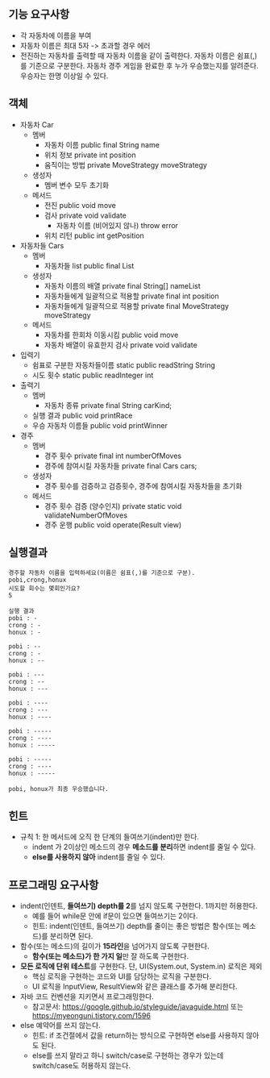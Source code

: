 ## 기능 요구사항
- 각 자동차에 이름을 부여
- 자동차 이름은 최대 5자 -> 초과할 경우 에러 
- 전진하는 자동차를 출력할 때 자동차 이름을 같이 출력한다.
자동차 이름은 쉼표(,)를 기준으로 구분한다.
자동차 경주 게임을 완료한 후 누가 우승했는지를 알려준다. 우승자는 한명 이상일 수 있다.

## 객체
- 자동차 Car
    - 멤버    
        - 자동차 이름 public final String name 
        - 위치 정보 private int position 
        - 움직이는 방법 private MoveStrategy moveStrategy 
    - 생성자 
        - 멤버 변수 모두 초기화 
    - 메서드 
        - 전진 public void move 
        - 검사 private void validate
            - 자동차 이름 (비어있지 않나) throw error
        - 위치 리턴 public int getPosition
- 자동차들 Cars
    - 멤버     
        - 자동차들 list public final List<Car>
    - 생성자
        - 자동차 이름의 배열 private final String[] nameList
        - 자동차들에게 일괄적으로 적용할 private final int position 
        - 자동차들에게 일괄적으로 적용할 private final MoveStrategy moveStrategy
    - 메서드
        - 자동차를 한회차 이동시킴 public void move
        - 자동차 배열이 유효한지 검사 private void validate
- 입력기
    - 쉼표로 구분한 자동차들이름 static public readString String
    - 시도 횟수 static public readInteger int 
- 출력기
    - 멤버
        - 자동차 종류 private final String carKind;
    - 실행 결과 public void printRace
    - 우승 자동차 이름들 public void printWinner
- 경주
    - 멤버
        - 경주 횟수 private final int numberOfMoves
        - 경주에 참여시킬 자동차들 private final Cars cars;
    - 생성자
        - 경주 횟수를 검증하고 검증횟수, 경주에 참여시킬 자동차들을 초기화
    - 메서드
        - 경주 횟수 검증 (양수인지) private static void validateNumberOfMoves
        - 경주 운행 public void operate(Result view) 
        
## 실행결과
```shell script
경주할 자동차 이름을 입력하세요(이름은 쉼표(,)를 기준으로 구분).
pobi,crong,honux
시도할 회수는 몇회인가요?
5

실행 결과
pobi : -
crong : -
honux : -

pobi : --
crong : -
honux : --

pobi : ---
crong : --
honux : ---

pobi : ----
crong : ---
honux : ----

pobi : -----
crong : ----
honux : -----

pobi : -----
crong : ----
honux : -----

pobi, honux가 최종 우승했습니다.
```

## 힌트
- 규칙 1: 한 메서드에 오직 한 단계의 들여쓰기(indent)만 한다.
    - indent 가 2이상인 메소드의 경우 **메소드를 분리**하면 indent를 줄일 수 있다.
    - **else를 사용하지 않아** indent를 줄일 수 있다.

## 프로그래밍 요구사항
- indent(인덴트, **들여쓰기) depth를 2**를 넘지 않도록 구현한다. 1까지만 허용한다.
    - 예를 들어 while문 안에 if문이 있으면 들여쓰기는 2이다.
    - 힌트: indent(인덴트, 들여쓰기) depth를 줄이는 좋은 방법은 함수(또는 메소드)를 분리하면 된다.
- 함수(또는 메소드)의 길이가 **15라인**을 넘어가지 않도록 구현한다.
    - **함수(또는 메소드)가 한 가지 일**만 잘 하도록 구현한다.
- **모든 로직에 단위 테스트**를 구현한다. 단, UI(System.out, System.in) 로직은 제외
    - 핵심 로직을 구현하는 코드와 UI를 담당하는 로직을 구분한다.
    - UI 로직을 InputView, ResultView와 같은 클래스를 추가해 분리한다.
- 자바 코드 컨벤션을 지키면서 프로그래밍한다.
    - 참고문서: https://google.github.io/styleguide/javaguide.html 또는 https://myeonguni.tistory.com/1596
- else 예약어를 쓰지 않는다.
    - 힌트: if 조건절에서 값을 return하는 방식으로 구현하면 else를 사용하지 않아도 된다.
    - else를 쓰지 말라고 하니 switch/case로 구현하는 경우가 있는데 switch/case도 허용하지 않는다.